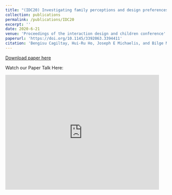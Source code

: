 ```yaml
---
title: "(IDC20) Investigating family perceptions and design preferences for an in-home robot"
collection: publications
permalink: /publications/IDC20
excerpt: ''
date: 2020-6-21
venue: 'Proceedings of the interaction design and children conference'
paperurl: 'https://doi.org/10.1145/3392063.3394411'
citation: 'Bengisu Cagiltay, Hui-Ru Ho, Joseph E Michaelis, and Bilge Mutlu. 2020. Investigating family perceptions and design preferences for an in-home robot. In Proceedings of the Interaction Design and Children Conference (IDC 20). Association for Computing Machinery, New York, NY, USA, 229–242.'
---
```


[Download paper here](https://www.researchgate.net/profile/Bengisu-Cagiltay/publication/344073429_Investigating_Family_Perceptions_and_Design_Preferences_for_an_In-Home_Robot/links/5f5104d9a6fdcc9879c609cc/Investigating-Family-Perceptions-and-Design-Preferences-for-an-In-Home-Robot.pdf)

Watch our Paper Talk Here:
<iframe width="480" height="360" src="https://youtu.be/P2nFoD60hcA" frameborder="0"> </iframe>
